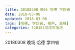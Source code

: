 ```yaml
---
title: 20180308 晚场 哈德 学四省
date: 2018-03-08
updated: 2018-03-08
tags: [哈德, 学四省, 相声, 高峰]
categories: (2018)戊戌年场次 
---
```

20180308 晚场 哈德 学四省

